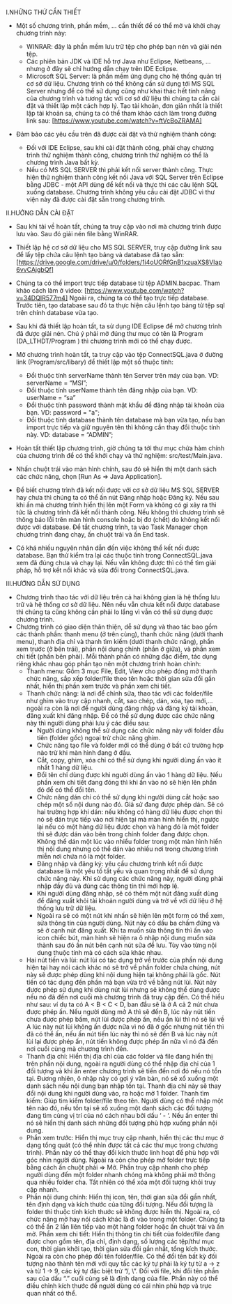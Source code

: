 I.NHỮNG THỨ CẦN THIẾT
  - Một số chương trình, phần mềm, ... cần thiết để có thể mở và khởi
  chạy chương trình này:
      + WINRAR: đây là phần mềm lưu trữ tệp cho phép bạn nén và giải
      nén tệp.
      + Các phiên bản JDK và IDE hỗ trợ Java như Eclipse, Netbeans, ...
      nhưng ở đây sẽ chỉ hướng dẫn chạy trên IDE Eclipse.
      + Microsoft SQL Server: là phần mềm ứng dụng cho hệ thống quản
      trị cơ sở dữ liệu. Chương trình có thể không cần sử dụng tới MS
      SQL Server nhưng để có thể sử dụng cũng như khai thác hết tính
      năng của chương trình và tương tác với cơ sở dữ liệu thì chúng ta
      cần cài đặt và thiết lập một cách hợp lý. Tạo tài khoản, đơn giản
      nhất là thiết lập tài khoản sa, chúng ta có thể tham khảo cách làm
      trong đường link sau:
      [https://www.youtube.com/watch?v=ftVcBoZRAMA]

  - Đảm bảo các yêu cầu trên đã được cài đặt và thử nghiệm thành công:
      + Đối với IDE Eclipse, sau khi cài đặt thành công, phải chạy chương
      trình thử nghiệm thành công, chương trình thử nghiệm có thể là
      chương trình Java bất kỳ.
      + Nếu có MS SQL SERVER thì phải kết nối server thành công. Thực
      hiện thử nghiệm thành công kết nối Java với SQL Server trên
      Eclipse bằng JDBC - một API dùng để kết nối và thực thi các câu
      lệnh SQL xuống database. Chương trình không yêu cầu cài đặt
      JDBC vì thư viện này đã được cài đặt sẵn trong chương trình.

II.HƯỚNG DẪN CÀI ĐẶT

  - Sau khi tải về hoàn tất, chúng ta truy cập vào nơi mà chương trình được lưu vào. Sau đó giải nén file bằng WinRAR.

  - Thiết lập hệ cơ sở dữ liệu cho MS SQL SERVER, truy cập đường link sau để lấy tệp chứa câu lệnh tạo bảng và database đã tạo sẵn:
  [https://drive.google.com/drive/u/0/folders/1i4oUORfGnB1xzuaXS8VIap6vvCAjgbQf]
  - Chúng ta có thể import trực tiếp database từ tệp ADMIN.bacpac. Tham khảo cách làm ở video: [https://www.youtube.com/watch?v=34DQIR577m4]
  Ngoài ra, chúng ta có thể tạo trực tiếp database. Trước tiên, tạo database sau đó ta thực hiện câu lệnh tạo bảng từ tệp sql trên chính database vừa tạo.
  - Sau khi đã thiết lập hoàn tất, ta sử dụng IDE Eclipse để mở chương trình đã được giải nén. Chú ý phải mở đúng thư mục có tên là Program (DA_LTHDT/Program ) thì chương trình mới có thể chạy được.
  - Mở chương trình hoàn tất, ta truy cập vào tệp ConnectSQL.java ở đường link (Program/src/libary) để thiết lập một số thuộc tính:
    + Đổi thuộc tính serverName thành tên Server trên máy của bạn.
  	   VD: serverName = “MSI”;
    + Đổi thuộc tính userName thành tên đăng nhập của bạn.
  	   VD: userName = “sa”
    + Đổi thuộc tính password thành mật khẩu để đăng nhập tài khoản của bạn.
       VD: password = "a";
    + Đổi thuộc tính database thành tên database mà bạn vừa tạo, nếu bạn import trực tiếp và giữ nguyên tên thì không cần thay đổi thuộc tính này.
  	   VD: database = “ADMIN”;
  - Hoàn tất thiết lập chương trình, giờ chúng ta tới thư mục chứa hàm chính của chương trình để có thể khởi chạy và thử nghiệm: src/test/Main.java.
  - Nhấn chuột trái vào màn hình chính, sau đó sẽ hiển thị một danh sách các chức năng, chọn [Run As => Java Application]. 
  - Để biết chương trình đã kết nối được với cơ sở dữ liệu MS SQL SERVER hay chưa thì chúng ta có thể ấn nút Đăng nhập hoặc Đăng ký. Nếu sau khi ấn mà chương trình hiển thị lên một Form và không có gì xảy ra thì tức là chương trình đã kết nối thành công. Nếu không thì chương trình sẽ thông báo lỗi trên màn hình console hoặc bị đơ (chết) do không kết nối được với database. Để tắt chương trình, ta vào Task Manager chọn chương trình đang chạy, ấn chuột trái và ấn End task.
  - Có khá nhiều nguyên nhân dẫn đến việc không thể kết nối được database. Bạn thử kiểm tra lại các thuộc tính trong ConnectSQL.java xem đã đúng chưa và chạy lại. Nếu vẫn không được thì có thể tìm giải pháp, hỗ trợ kết nối khác và sửa đổi trong ConnectSQL.java.

III.HƯỚNG DẪN SỬ DỤNG
- Chương trình thao tác với dữ liệu trên cả hai không gian là hệ thống lưu trữ và hệ thống cơ sở dữ liệu. Nên nếu vẫn chưa kết nối được database thì chúng ta cũng không cần phải lo lắng vì vẫn có thể sử dụng được chương trình.
- Chương trình có giao diện thân thiện, dễ sử dụng và thao tác bao gồm các thành phần: thanh menu (ở trên cùng), thanh chức năng (dưới thanh menu), thanh địa chỉ và thanh tìm kiếm (dưới thanh chức năng), phần xem trước (ở bên trái), phần nội dung chính (phần ở giữa), và phần xem chi tiết (phần bên phải).
Mỗi thành phần có những đặc điểm, tác dụng riêng khác nhau góp phần tạo nên một chương trình hoàn chỉnh: 
  + Thanh menu: Gồm 3 mục File, Edit, View cho phép đóng mở thanh chức năng, sắp xếp folder/file theo tên hoặc thời gian sửa đổi gần nhất, hiển thị phần xem trước và phần xem chi tiết.
  + Thanh chức năng: là nơi để chỉnh sửa, thao tác với các folder/file như ghim vào truy cập nhanh, cắt, sao chép, dán, xóa, tạo mới,... ngoài ra còn là nơi để người dùng đăng nhập và đăng ký tài khoản, đăng xuất khi đăng nhập. Để có thể sử dụng được các chức năng này thì người dùng phải lưu ý các điều sau: 
      * Người dùng không thể sử dụng các chức năng này với folder đầu tiên (folder gốc) ngoại trừ chức năng ghim. 
      * Chức năng tạo file và folder mới có thể dùng ở bất cứ trường hợp nào trừ khi màn hình đang ở đầu. 
      * Cắt, copy, ghim, xóa chỉ có thể sử dụng khi người dùng ấn vào ít nhất 1 hàng dữ liệu. 
      * Đổi tên chỉ dùng được khi người dùng ấn vào 1 hàng dữ liệu. Nếu phần xem chi tiết đang đóng thì khi ấn vào nó sẽ hiện lên phần đó để có thể đổi tên. 
      * Chức năng dán chỉ có thể sử dụng khi người dùng cắt hoặc sao chép một số nội dung nào đó. Giả sử đang được phép dán. Sẽ có hai trường hợp khi dán: nếu không có hàng dữ liệu được chọn thì nó sẽ dán trực tiếp vào nơi hiện tại mà màn hình hiển thị, ngược lại nếu có một hàng dữ liệu được chọn và hàng đó là một folder thì sẽ được dán vào bên trong chính folder đang được chọn. Không thể dán một lúc vào nhiều folder trong một màn hình hiển thị nội dung nhưng có thể dán vào nhiều nơi trong chương trình miễn nơi chứa nó là một folder.
      * Đăng nhập và đăng ký: yêu cầu chương trình kết nối được database là một yếu tố tất yếu và quan trọng nhất để sử dụng chức năng này. Khi sử dụng các chức năng này, người dùng phải nhập đầy đủ và đúng các thông tin thì mới hợp lệ.
      * Khi người dùng đăng nhập, sẽ có thêm một nút đăng xuất dùng để đăng xuất khỏi tài khoản người dùng và trở về với dữ liệu ở hệ thống lưu trữ dữ liệu. 
      * Ngoài ra sẽ có một nút khi nhấn sẽ hiện lên một form có thể xem, sửa thông tin của người dùng. Nút này có dấu ba chấm đứng và sẽ ở cạnh nút đăng xuất. Khi ta muốn sửa thông tin thì ấn vào icon chiếc bút, màn hình sẽ hiện ra ô nhập nội dung muốn sửa thành sau đó ấn nút bên cạnh nút sửa để lưu. Tùy vào từng nội dung thuộc tính mà có cách sửa khác nhau. 
  + Hai nút tiến và lùi: nút lùi có tác dụng trở về trước của phần nội dung hiện tại hay nói cách khác nó sẽ trở về phần folder chứa chúng, nút này sẽ được phép dùng khi nội dung hiện tại không phải là gốc. Nút tiến có tác dụng đến phần mà bạn vừa trở về bằng nút lùi. Nút này được phép sử dụng khi dùng nút lùi nhưng sẽ không thể dùng được nếu nó đã đến nơi cuối mà chương trình đã truy cập đến. 
Có thể hiểu như sau: ví dụ ta có A < B < C < D, ban đầu sẽ là ở A cả 2 nút chưa được phép ấn. Nếu người dùng mở A thì sẽ đến B, lúc này nút tiến chưa được phép bấm, nút lùi được phép ấn, nếu ấn lùi thì nó sẽ lùi về A lúc này nút lùi không ấn được nữa vì nó đã ở gốc nhưng nút tiến thì đã có thể ấn, nếu ấn nút tiến lúc này thì nó sẽ đến B và lúc này nút lùi lại được phép ấn, nút tiến không được phép ấn nữa vì nó đã đến nơi cuối cùng mà chương trình đến.
  + Thanh địa chỉ: Hiển thị địa chỉ của các folder và file đang hiển thị trên phần nội dung, ngoài ra người dùng có thể nhập địa chỉ của 1 đối tượng và khi ấn enter chương trình sẽ tiến đến nơi đó nếu nó tồn tại. Đương nhiên, ô nhập này có gợi ý văn bản, nó sẽ xổ xuống một danh sách nếu nội dung bạn nhập tồn tại. Thanh địa chỉ này sẽ thay đổi nội dung khi người dùng vào, ra hoặc mở 1 folder.
Thanh tìm kiếm: Giúp tìm kiếm folder/file theo tên. Người dùng có thể nhập một tên nào đó, nếu tồn tại sẽ xổ xuống một danh sách các đối tượng đang tìm cùng vị trí của nó cách nhau bởi dấu  ‘ - ‘. Nếu ấn enter thì nó sẽ hiển thị danh sách những đối tượng phù hợp xuống phần nội dung. 
  + Phần xem trước: Hiển thị mục truy cập nhanh, hiển thị các thư mục ở dạng tổng quát (có thể nhìn được tất cả các thư mục trong chương trình). Phần này có thể thay đổi kích thước linh hoạt để phù hợp với góc nhìn người dùng. Ngoài ra còn cho phép mở folder trực tiếp bằng cách ấn chuột phải => Mở. Phần truy cập nhanh cho phép người dùng đến một folder nhanh chóng mà không phải mở thông qua nhiều folder cha. Tất nhiên có thể xóa một đối tượng khỏi truy cập nhanh.
  + Phần nội dung chính: Hiển thị icon, tên, thời gian sửa đổi gần nhất, tên định dạng và kích thước của từng đối tượng. Nếu đối tượng là folder thì thuộc tính kích thước sẽ không được hiển thị. Ngoài ra, có chức năng mở hay nói cách khác là đi vào trong một folder. Chúng ta có thể ấn 2 lần liên tiếp vào một hàng folder hoặc ấn chuột trái và ấn mở. 
Phần xem chi tiết: Hiển thị thông tin chi tiết của folder/file đang được chọn gồm tên, địa chỉ, định dạng, số lượng các tệp/thư mục con, thời gian khởi tạo, thời gian sửa đổi gần nhất, tổng kích thước. Ngoài ra còn cho phép đổi tên folder/file. Có thể đổi tên bất kỳ đối tượng nào thành tên mới với quy tắc các ký tự phải là ký tự từ a -> z và từ 1 -> 9, các ký tự đặc biệt trừ “/, \”. Đối với file, khi đổi tên phần sau của dấu “.” cuối cùng sẽ là định dạng của file. Phần này có thể điều chỉnh kích thước để người dùng có cái nhìn phù hợp và trực quan nhất có thể. 
